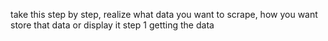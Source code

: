 take this step by step, realize what data you want to scrape, how you want store that data or display it
step 1 getting the data